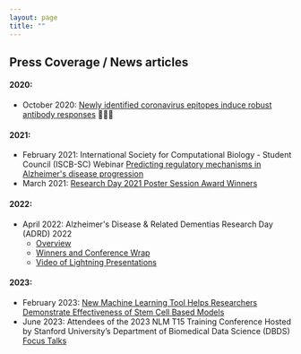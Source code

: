 ```yaml
---
layout: page
title: "" 
---
```

## Press Coverage / News articles
#### 2020:
- October 2020: [Newly identified coronavirus epitopes induce robust antibody responses](https://www.news-medical.net/news/20201012/Newly-identified-coronavirus-epitopes-induce-robust-antibody-responses.aspx) 🔬👩‍🔬<br>
#### 2021:
- February 2021: International Society for Computational Biology - Student Council (ISCB-SC) Webinar [Predicting regulatory mechanisms in Alzheimer's disease progression
](https://www.youtube.com/watch?v=ITwEzqhQnZU&list=PL_3UUp3wcnVbpTH4UfeybVhGcjyML3N2h)
- March 2021: [Research Day 2021 Poster Session Award Winners](https://www.adrc.wisc.edu/news/research-day-2021-poster-session-award-winners)<br>
#### 2022: 
- April 2022: Alzheimer's Disease & Related Dementias Research Day (ADRD) 2022 
  - [Overview](https://www.adrc.wisc.edu/adrd2022) 
  - [Winners and Conference Wrap](https://www.adrc.wisc.edu/news/research-day-2022-poster-session-award-winners-and-conference-wrap)
  - [Video of Lightning Presentations](https://www.youtube.com/watch?v=LAAfUB3oPtQ&list=PL_3UUp3wcnVbpTH4UfeybVhGcjyML3N2h&index=5)<br>
#### 2023:
- February 2023: [New Machine Learning Tool Helps Researchers Demonstrate Effectiveness of Stem Cell Based Models](https://www.waisman.wisc.edu/2023/02/27/new-machine-learning-tool-helps-researchers-demonstrate-effectiveness-of-stem-cell-based-models/)
- June 2023: Attendees of the 2023 NLM T15 Training Conference Hosted by Stanford University’s Department of Biomedical Data Science (DBDS) [Focus Talks](https://dbds.stanford.edu/national-library-of-medicine-nlm-t15-training-conference/#focus-talks)